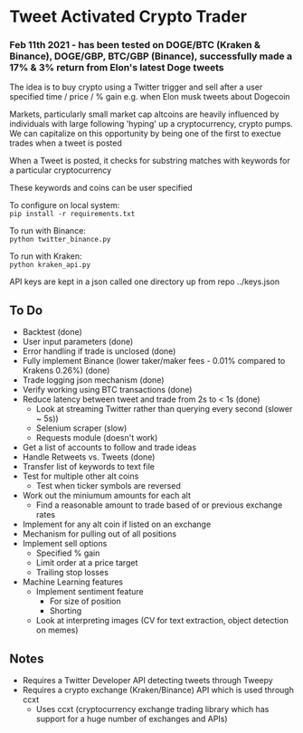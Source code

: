 # Tweet Activated Crypto Trader

### Feb 11th 2021 - has been tested on DOGE/BTC (Kraken & Binance), DOGE/GBP, BTC/GBP (Binance), successfully made a 17% & 3% return from Elon's latest Doge tweets

The idea is to buy crypto using a Twitter trigger and sell after a user specified time / price / % gain e.g. when Elon musk tweets about Dogecoin

Markets, particularly small market cap altcoins are heavily influenced by individuals with large following 'hyping' up a cryptocurrency, crypto pumps. We can capitalize on this opportunity by being one of the first to exectue trades when a tweet is posted

When a Tweet is posted, it checks for substring matches with keywords for a particular cryptocurrency

These keywords and coins can be user specified

To configure on local system: \
`pip install -r requirements.txt`

To run with Binance: \
`python twitter_binance.py`

To run with Kraken: \
`python kraken_api.py` 

API keys are kept in a json called one directory up from repo ../keys.json

## To Do
- Backtest (done)
- User input parameters (done)
- Error handling if trade is unclosed (done)
- Fully implement Binance (lower taker/maker fees - 0.01% compared to Krakens 0.26%) (done)
- Trade logging json mechanism (done)
- Verify working using BTC transactions (done)
- Reduce latency between tweet and trade from 2s to < 1s (done)
	- Look at streaming Twitter rather than querying every second (slower ~ 5s))
	- Selenium scraper (slow)
	- Requests module (doesn't work)
- Get a list of accounts to follow and trade ideas
- Handle Retweets vs. Tweets (done)
- Transfer list of keywords to text file
- Test for multiple other alt coins
	- Test when ticker symbols are reversed
- Work out the miniumum amounts for each alt
	- Find a reasonable amount to trade based of or previous exchange rates
- Implement for any alt coin if listed on an exchange
- Mechanism for pulling out of all positions
- Implement sell options
	- Specified % gain
	- Limit order at a price target
	- Trailing stop losses
- Machine Learning features
	- Implement sentiment feature
		- For size of position 
		- Shorting 
	- Look at interpreting images (CV for text extraction, object detection on memes) 


## Notes
- Requires a Twitter Developer API detecting tweets through Tweepy
- Requires a crypto exchange (Kraken/Binance) API which is used through ccxt
	- Uses ccxt (cryptocurrency exchange trading library which has support for a huge number of exchanges and APIs)





